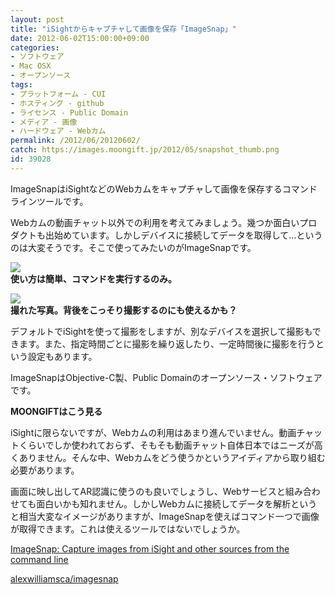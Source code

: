 ```yaml
---
layout: post
title: "iSightからキャプチャして画像を保存「ImageSnap」"
date: 2012-06-02T15:00:00+09:00
categories:
- ソフトウェア
- Mac OSX
- オープンソース
tags: 
- プラットフォーム - CUI
- ホスティング - github
- ライセンス - Public Domain
- メディア - 画像
- ハードウェア - Webカム
permalink: /2012/06/20120602/
catch: https://images.moongift.jp/2012/05/snapshot_thumb.png
id: 39028
---
```

ImageSnapはiSightなどのWebカムをキャプチャして画像を保存するコマンドラインツールです。

  

Webカムの動画チャット以外での利用を考えてみましょう。幾つか面白いプロダクトも出始めています。しかしデバイスに接続してデータを取得して…というのは大変そうです。そこで使ってみたいのがImageSnapです。

  

[![](https://images.moongift.jp/2012/05/Screenshot-2012-05-23-12.52.58_thumb.png)](https://images.moongift.jp/2012/05/Screenshot-2012-05-23-12.52.58.png)  
**使い方は簡単、コマンドを実行するのみ。**

  

[![](https://images.moongift.jp/2012/05/snapshot_thumb.png)](https://images.moongift.jp/2012/05/snapshot.jpg)  
**撮れた写真。背後をこっそり撮影するのにも使えるかも？**

  

デフォルトでiSightを使って撮影をしますが、別なデバイスを選択して撮影もできます。また、指定時間ごとに撮影を繰り返したり、一定時間後に撮影を行うという設定もあります。

  

ImageSnapはObjective-C製、Public Domainのオープンソース・ソフトウェアです。

  
  
  

**MOONGIFTはこう見る**

  

iSightに限らないですが、Webカムの利用はあまり進んでいません。動画チャットくらいでしか使われておらず、そもそも動画チャット自体日本ではニーズが高くありません。そんな中、Webカムをどう使うかというアイディアから取り組む必要があります。

  

画面に映し出してAR認識に使うのも良いでしょうし、Webサービスと組み合わせても面白いかも知れません。しかしWebカムに接続してデータを解析というと相当大変なイメージがありますが、ImageSnapを使えばコマンド一つで画像が取得できます。これは使えるツールではないでしょうか。

  

[ImageSnap: Capture images from iSight and other sources from the command line](http://iharder.sourceforge.net/current/macosx/imagesnap/)

  

[alexwilliamsca/imagesnap](https://github.com/alexwilliamsca/imagesnap)

